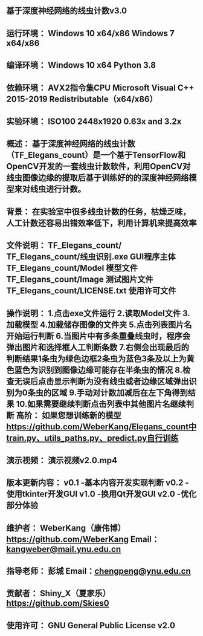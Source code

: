 基于深度神经网络的线虫计数v3.0
----------------------------
运行环境：
Windows 10 x64/x86
Windows 7   x64/x86
----------------------------
编译环境：
Windows 10 x64
Python 3.8
----------------------------
依赖环境：
AVX2指令集CPU
Microsoft Visual C++ 2015-2019 Redistributable（x64/x86）
----------------------------
实验环境：
ISO100
2448x1920
0.63x and 3.2x
----------------------------
概述：
基于深度神经网络的线虫计数（TF_Elegans_count）是一个基于TensorFlow和OpenCV开发的一套线虫计数软件，利用OpenCV对线虫图像边缘的提取后基于训练好的的深度神经网络模型来对线虫进行计数。
----------------------------
背景：
在实验室中很多线虫计数的任务，枯燥乏味，人工计数还容易出错效率低下，利用计算机来提高效率
----------------------------
文件说明：
TF_Elegans_count/
	TF_Elegans_count/线虫识别.exe	GUI程序主体
	TF_Elegans_count/Model		模型文件
	TF_Elegans_count/Image		测试图片文件
	TF_Elegans_count/LICENSE.txt		使用许可文件
----------------------------
操作说明：
1.点击exe文件运行
2.读取Model文件
3.加载模型
4.加载储存图像的文件夹
5.点击列表图片名开始运行判断
6.当图片中有多条重叠线虫时，程序会弹出图片和选择框人工判断条数
7.右侧会出现最后的判断结果1条虫为绿色边框2条虫为蓝色3条及以上为黄色蓝色为识别到图像边缘可能存在半条虫的情况
8.检查无误后点击显示判断为没有线虫或者边缘区域弹出识别为0条虫的区域
9.手动对计数加减后在左下角得到结果
10.如果需要继续判断点击列表中其他图片名继续判断
高阶：
如果您想训练新的模型
https://github.com/WeberKang/Elegans_count中train.py、utils_paths.py、predict.py自行训练
----------------------------
演示视频：
演示视频v2.0.mp4
----------------------------
版本更新内容：
v0.1 -基本内容开发实现判断
v0.2 -使用tkinter开发GUI
v1.0 -换用Qt开发GUI
v2.0 -优化部分体验
----------------------------
维护者：
WeberKang（康伟博）https://github.com/WeberKang Email：kangweber@mail.ynu.edu.cn
----------------------------
指导老师：
彭城 Email：chengpeng@ynu.edu.cn
----------------------------
贡献者：
Shiny_X（夏家乐）https://github.com/Skies0
----------------------------
使用许可：
GNU General Public License v2.0
----------------------------




